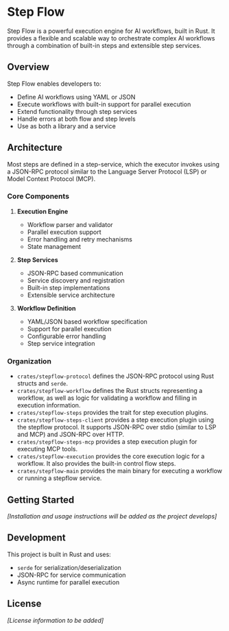 # Step Flow

Step Flow is a powerful execution engine for AI workflows, built in Rust. It provides a flexible and scalable way to orchestrate complex AI workflows through a combination of built-in steps and extensible step services.
## Overview

Step Flow enables developers to:
- Define AI workflows using YAML or JSON
- Execute workflows with built-in support for parallel execution
- Extend functionality through step services
- Handle errors at both flow and step levels
- Use as both a library and a service

## Architecture

Most steps are defined in a step-service, which the executor invokes using a JSON-RPC protocol similar to the Language Server Protocol (LSP) or Model Context Protocol (MCP).

### Core Components

1. **Execution Engine**
   - Workflow parser and validator
   - Parallel execution support
   - Error handling and retry mechanisms
   - State management

2. **Step Services**
   - JSON-RPC based communication
   - Service discovery and registration
   - Built-in step implementations
   - Extensible service architecture

3. **Workflow Definition**
   - YAML/JSON based workflow specification
   - Support for parallel execution
   - Configurable error handling
   - Step service integration

### Organization

- `crates/stepflow-protocol` defines the JSON-RPC protocol using Rust structs and `serde`.
- `crates/stepflow-workflow` defines the Rust structs representing a workflow, as well as logic
  for validating a workflow and filling in execution information.
- `crates/stepflow-steps` provides the trait for step execution plugins.
- `crates/stepflow-steps-client` provides a step execution plugin using the stepflow protocol.
  It supports JSON-RPC over stdio (similar to LSP and MCP) and JSON-RPC over HTTP.
- `crates/stepflow-steps-mcp` provides a step execution plugin for executing MCP tools.
- `crates/stepflow-execution` provides the core execution logic for a workflow. It also provides
  the built-in control flow steps.
- `crates/stepflow-main` provides the main binary for executing a workflow or running a stepflow service.

## Getting Started

*[Installation and usage instructions will be added as the project develops]*

## Development

This project is built in Rust and uses:
- `serde` for serialization/deserialization
- JSON-RPC for service communication
- Async runtime for parallel execution

## License

*[License information to be added]*
